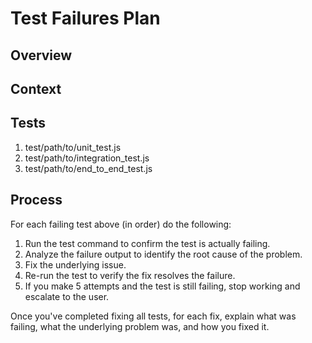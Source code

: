 # Test Failures Plan

## Overview

<!-- Write a brief description of the failing tests and the approach to fix them systematically. -->

## Context

<!-- Summarize the recent changes that may have caused the failures. -->

## Tests

<!-- List the failing tests provided in the arguments as a numbered list, ordered by abstraction level (lowest to highest). Output only the test file paths with numbers—no subsections or abstraction labels. Fixing lower-level tests may resolve higher-level test failures. -->

1. test/path/to/unit_test.js
2. test/path/to/integration_test.js
3. test/path/to/end_to_end_test.js

## Process

<!-- Copy this Process section exactly as written, without modification: -->

For each failing test above (in order) do the following:

1. Run the test command to confirm the test is actually failing.
2. Analyze the failure output to identify the root cause of the problem.
3. Fix the underlying issue.
4. Re-run the test to verify the fix resolves the failure.
5. If you make 5 attempts and the test is still failing, stop working and escalate to the user.

Once you've completed fixing all tests, for each fix, explain what was failing, what the underlying problem was, and how you fixed it.
